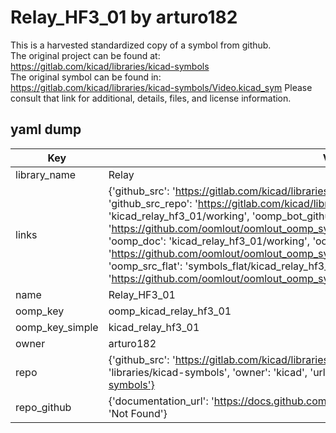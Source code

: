 # Relay_HF3_01 by arturo182  
This is a harvested standardized copy of a symbol from github.  
The original project can be found at:  
https://gitlab.com/kicad/libraries/kicad-symbols  
The original symbol can be found in:
https://gitlab.com/kicad/libraries/kicad-symbols/Video.kicad_sym
Please consult that link for additional, details, files, and license information.  
## yaml dump  
| Key | Value |  
| --- | --- |  
| library_name | Relay |  
| links | {'github_src': 'https://gitlab.com/kicad/libraries/kicad-symbols/Video.kicad_sym', 'github_src_repo': 'https://gitlab.com/kicad/libraries/kicad-symbols', 'oomp_bot': 'kicad_relay_hf3_01/working', 'oomp_bot_github': 'https://github.com/oomlout/oomlout_oomp_symbol_bot/tree/main/kicad_relay_hf3_01/working', 'oomp_doc': 'kicad_relay_hf3_01/working', 'oomp_doc_github': 'https://github.com/oomlout/oomlout_oomp_symbol_doc/tree/main/kicad_relay_hf3_01/working', 'oomp_src_flat': 'symbols_flat/kicad_relay_hf3_01/working', 'oomp_src_flat_github': 'https://github.com/oomlout/oomlout_oomp_symbol_src/tree/main/kicad_relay_hf3_01/working'} |  
| name | Relay_HF3_01 |  
| oomp_key | oomp_kicad_relay_hf3_01 |  
| oomp_key_simple | kicad_relay_hf3_01 |  
| owner | arturo182 |  
| repo | {'github_src': 'https://gitlab.com/kicad/libraries/kicad-symbols/Video.kicad_sym', 'name': 'libraries/kicad-symbols', 'owner': 'kicad', 'url': 'https://gitlab.com/kicad/libraries/kicad-symbols'} |  
| repo_github | {'documentation_url': 'https://docs.github.com/rest/repos/repos#get-a-repository', 'message': 'Not Found'} |  

